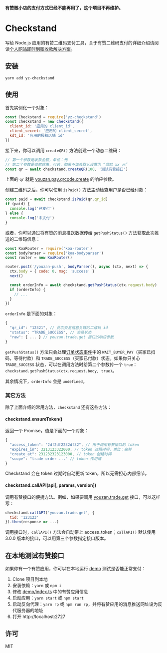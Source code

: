 **有赞微小店的支付方式已经不能再用了，这个项目不再维护。**

# Checkstand

写给 Node.js 应用的有赞二维码支付工具，关于有赞二维码支付的详细介绍请阅读[个人网站即时到账收款解决方案](https://blog.xu42.cn/2017/11/26/person-website-instant-payment-solution/)。

## 安装

```
yarn add yz-checkstand
```

## 使用

首先实例化一个对象：

```js
const Checkstand = require('yz-checkstand')
const checkstand = new Checkstand({
  client_id: '应用的 client_id',
  client_secret: '应用的 client_secret',
  kdt_id: '应用的授权店铺 id'
})
```

接下来，你可以调用 `createQR()` 方法创建一个动态二维码：

```js
// 第一个参数是收款金额，单位：元
// 第二个参数是收款理由，可选，如果不填会默认设置为 “收款 xx 元”
const qr = await checkstand.createQR(100, '测试有赞接口')
```

上面的 `qr` 就是 [youzan.pay.qrcode.create](https://www.youzanyun.com/apilist/detail/group_trade/pay_qrcode/youzan.pay.qrcode.create) 的响应参数。

创建二维码之后，你可以使用 `isPaid()` 方法主动检查用户是否已经付款：

```js
const paid = await checkstand.isPaid(qr.qr_id)
if (paid) {
  console.log('已支付')
} else {
  console.log('未支付')
}
```

或者，你可以通过将有赞的消息推送数据传给 `getPushStatus()` 方法获取此次推送的二维码信息：

```js
const KoaRouter = require('koa-router')
const bodyParser = require('koa-bodyparser')
const router = new KoaRouter()

router.post('/youzan-push', bodyParser(), async (ctx, next) => {
  ctx.body = { code: 0, msg: 'success' }
  next()

  const orderInfo = await checkstand.getPushStatus(ctx.request.body)
  if (orderInfo) {
    // ...
  }
})
```

`orderInfo` 是下面的对象：

```js
{
  "qr_id": "12321", // 此次交易信息关联的二维码 id
  "status": "TRADE_SUCCESS", // 交易状态
  "raw": { ... } // youzan.trade.get 接口的响应参数
}
```

`getPushStatus()` 方法只会处理[订单状态事件](https://www.youzanyun.com/docs/guide/3401/3455)中的 `WAIT_BUYER_PAY`（买家已扫码，等待付款）和 `TRADE_SUCCESS`（买家已付款）状态。如果你只关心 `TRADE_SUCCESS` 状态，可以在调用方法时给第二个参数传一个 `true`：`checkstand.getPushStatus(ctx.request.body, true)`。

其余情况下，`orderInfo` 会是 `undefined`。

### 其它方法

除了上面介绍的常用方法，`checkstand` 还有这些方法：

#### checkstand.ensureToken()

返回一个 Promise，值是下面的一个对象：

```js
{
  "access_token": "2df2df2232df32", // 用于调用有赞接口的 token
  "expires_in": 3213123322000, // token 过期时间，单位：毫秒
  "create_at": 231232323123000, // token 创建时间
  "scope": "trade order ..." // token 作用域
}
```

Checkstand 会在 token 过期时自动更新 token，所以无需担心内部细节。

#### checkstand.callAPI(api[, params, version])

调用有赞接口的便捷方法。例如，如果要调用 [youzan.trade.get](https://www.youzanyun.com/apilist/detail/group_trade/trade/youzan.trade.get) 接口，可以这样写：

```js
checkstand.callAPI('youzan.trade.get', {
  tid: '123123'
}).then(response => ...)
```

调用接口时，`callAPI()` 方法会自动带上 access_token；`callAPI()` 默认使用 3.0.0 版本的接口，可以用第三个参数指定接口版本。

## 在本地测试有赞接口

如果你有一个有赞应用，你可以在本地运行 [demo](https://github.com/Selection-Translator/yz-checkstand/blob/master/demo/index.ts) 测试是否能正常支付：

1.  Clone 项目到本地
2.  安装依赖：`yarn` 或 `npm i`
3.  修改 [demo/index.ts](https://github.com/Selection-Translator/yz-checkstand/blob/master/demo/index.ts) 中的有赞应用信息
4.  启动应用：`yarn start` 或 `npm start`
5.  启动反向代理：`yarn rp` 或 `npm run rp`，并将有赞应用的消息推送网址设为反代服务器的地址
6.  打开 http://localhost:2727

## 许可

MIT

